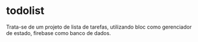 # todolist

Trata-se de um projeto de lista de tarefas, utilizando bloc como gerenciador de estado, firebase como banco de dados.